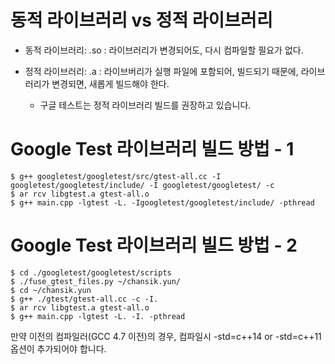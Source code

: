 
# 동적 라이브러리 vs 정적 라이브러리
- 동적 라이브러리: .so
  : 라이브러리가 변경되어도, 다시 컴파일할 필요가 없다.

- 정적 라이브러리: .a
  : 라이브버리가 실행 파일에 포함되어, 빌드되기 때문에, 라이브러리가 변경되면,
    새롭게 빌드해야 한다.
   - 구글 테스트는 정적 라이브러리 빌드를 권장하고 있습니다.


# Google Test 라이브러리 빌드 방법 - 1
```
$ g++ googletest/googletest/src/gtest-all.cc -I googletest/googletest/include/ -I googletest/googletest/ -c
$ ar rcv libgtest.a gtest-all.o
$ g++ main.cpp -lgtest -L. -Igoogletest/googletest/include/ -pthread

```

# Google Test 라이브러리 빌드 방법 - 2
```
$ cd ./googletest/googletest/scripts
$ ./fuse_gtest_files.py ~/chansik.yun/
$ cd ~/chansik.yun
$ g++ ./gtest/gtest-all.cc -c -I.
$ ar rcv libgtest.a gtest-all.o
$ g++ main.cpp -lgtest -L. -I. -pthread
```
만약 이전의 컴파일러(GCC 4.7 이전)의 경우, 컴파일시 -std=c++14 or -std=c++11 옵션이 추가되어야 합니다.
